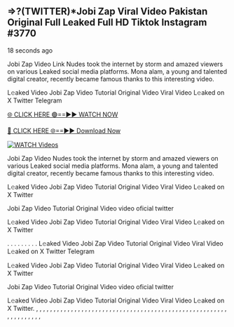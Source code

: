 ## =>?(TWITTER)*Jobi Zap Viral Video Pakistan Original Full Leaked Full HD Tiktok Instagram #3770

18 seconds ago

Jobi Zap Video Link Nudes took the internet by storm and amazed viewers on various Leaked social media platforms. Mona alam, a young and talented digital creator, recently became famous thanks to this interesting video.

L𝚎aked Video Jobi Zap Video Tutorial Original Video Viral Video L𝚎aked on X Twitter Telegram

[🌐 CLICK HERE 🟢==►► WATCH NOW](https://dekho-ki-hoy-07-2k25.blogspot.com/2025/01/viral-on.html)

[🔴 CLICK HERE 🌐==►► Download Now](https://dekho-ki-hoy-07-2k25.blogspot.com/2025/01/viral-on.html)

[![WATCH Videos](https://i.imgur.com/dJHk4Zq.gif)](https://dekho-ki-hoy-07-2k25.blogspot.com/2025/01/viral-on.html)

Jobi Zap Video Nudes took the internet by storm and amazed viewers on various Leaked social media platforms. Mona alam, a young and talented digital creator, recently became famous thanks to this interesting video.

L𝚎aked Video Jobi Zap Video Tutorial Original Video Viral Video L𝚎aked on X Twitter

Jobi Zap Video Tutorial Original Video video oficial twitter

L𝚎aked Video Jobi Zap Video Tutorial Original Video Viral Video L𝚎aked on X Twitter

. . . . . . . . . L𝚎aked Video Jobi Zap Video Tutorial Original Video Viral Video L𝚎aked on X Twitter Telegram

L𝚎aked Video Jobi Zap Video Tutorial Original Video Viral Video L𝚎aked on X Twitter

Jobi Zap Video Tutorial Original Video video oficial twitter

L𝚎aked Video Jobi Zap Video Tutorial Original Video Viral Video L𝚎aked on X Twitter.
,
,
,
,
,
,
,
,
,
,
,
,
,
,
,
,
,
,
,
,
,
,
,
,
,
,
,
,
,
,
,
,
,
,
,
,
,
,
,
,
,
,
,
,
,
,
,
,
,
,
,
,
,
,
,
,
,
,
,
,
,
,
,
,
,